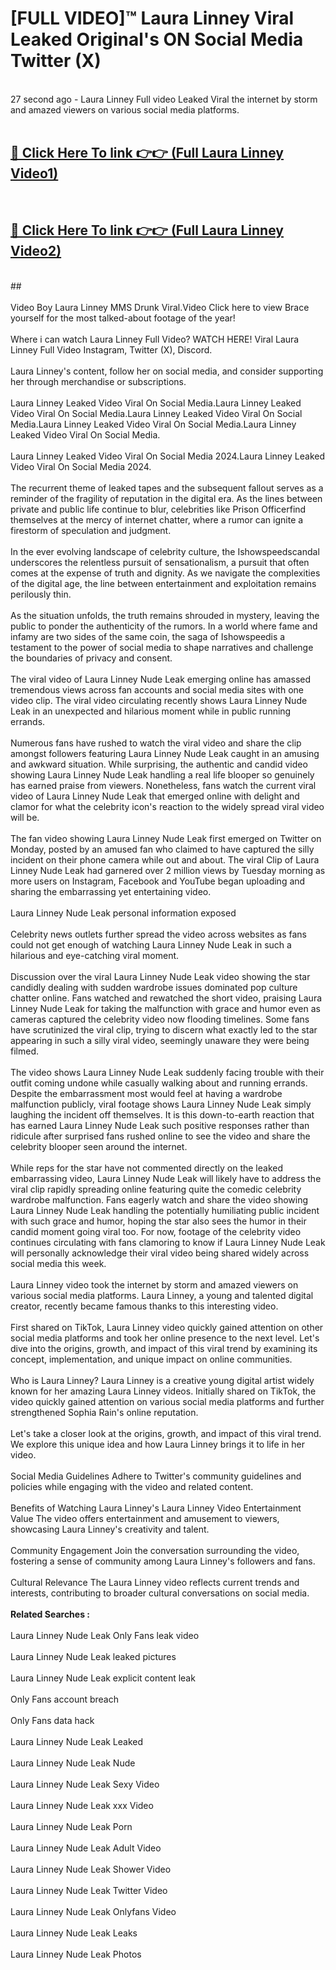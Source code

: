 # [FULL VIDEO]™ Laura Linney Viral Leaked Original's ON Social Media Twitter (X) <br>
<br>
27 second ago - Laura Linney Full video Leaked Viral the internet by storm and amazed viewers on various social media platforms.<br>

 <br>

##  <a href="https://play.123hd.live?title=Full Laura_Linney&ref=git">🔴 Click Here To link 👉👉 (Full Laura Linney Video1)</a><br>
  <br>

##  <a href="https://play.123hd.live?title=Full Laura_Linney&ref=git">🔴 Click Here To link 👉👉 (Full Laura Linney Video2)</a><br>
  <br>
  ##


  <br>

  <br>
Video Boy Laura Linney MMS Drunk Viral.Video Click here to view Brace yourself for the most talked-about footage of the year!
<br><br>
Where i can watch Laura Linney Full Video? WATCH HERE! Viral Laura Linney Full Video Instagram, Twitter (X), Discord.
<br><br>
Laura Linney's content, follow her on social media, and consider supporting her through merchandise or subscriptions.
<br><br>
Laura Linney Leaked Video Viral On Social Media.Laura Linney Leaked Video Viral On Social Media.Laura Linney Leaked Video Viral On Social Media.Laura Linney Leaked Video Viral On Social Media.Laura Linney Leaked Video Viral On Social Media.
<br><br>
Laura Linney Leaked Video Viral On Social Media 2024.Laura Linney Leaked Video Viral On Social Media 2024.
<br><br>
The recurrent theme of leaked tapes and the subsequent fallout serves as a reminder of the fragility of reputation in the digital era. As the lines between private and public life continue to blur, celebrities like Prison Officerfind themselves at the mercy of internet chatter, where a rumor can ignite a firestorm of speculation and judgment.
<br><br>
In the ever evolving landscape of celebrity culture, the Ishowspeedscandal underscores the relentless pursuit of sensationalism, a pursuit that often comes at the expense of truth and dignity. As we navigate the complexities of the digital age, the line between entertainment and exploitation remains perilously thin.
<br><br>
As the situation unfolds, the truth remains shrouded in mystery, leaving the public to ponder the authenticity of the rumors. In a world where fame and infamy are two sides of the same coin, the saga of Ishowspeedis a testament to the power of social media to shape narratives and challenge the boundaries of privacy and consent.
<br><br>
The viral video of Laura Linney Nude Leak emerging online has amassed tremendous views across fan accounts and social media sites with one video clip. The viral video circulating recently shows Laura Linney Nude Leak in an unexpected and hilarious moment while in public running errands.
<br><br>
Numerous fans have rushed to watch the viral video and share the clip amongst followers featuring Laura Linney Nude Leak caught in an amusing and awkward situation. While surprising, the authentic and candid video showing Laura Linney Nude Leak handling a real life blooper so genuinely has earned praise from viewers. Nonetheless, fans watch the current viral video of Laura Linney Nude Leak that emerged online with delight and clamor for what the celebrity icon's reaction to the widely spread viral video will be.
<br><br>
The fan video showing Laura Linney Nude Leak first emerged on Twitter on Monday, posted by an amused fan who claimed to have captured the silly incident on their phone camera while out and about. The viral Clip of Laura Linney Nude Leak had garnered over 2 million views by Tuesday morning as more users on Instagram, Facebook and YouTube began uploading and sharing the embarrassing yet entertaining video.
<br><br>
Laura Linney Nude Leak personal information exposed
<br><br>
Celebrity news outlets further spread the video across websites as fans could not get enough of watching Laura Linney Nude Leak in such a hilarious and eye-catching viral moment.
<br><br>
Discussion over the viral Laura Linney Nude Leak video showing the star candidly dealing with sudden wardrobe issues dominated pop culture chatter online. Fans watched and rewatched the short video, praising Laura Linney Nude Leak for taking the malfunction with grace and humor even as cameras captured the celebrity video now flooding timelines. Some fans have scrutinized the viral clip, trying to discern what exactly led to the star appearing in such a silly viral video, seemingly unaware they were being filmed.
<br><br>
The video shows Laura Linney Nude Leak suddenly facing trouble with their outfit coming undone while casually walking about and running errands. Despite the embarrassment most would feel at having a wardrobe malfunction publicly, viral footage shows Laura Linney Nude Leak simply laughing the incident off themselves. It is this down-to-earth reaction that has earned Laura Linney Nude Leak such positive responses rather than ridicule after surprised fans rushed online to see the video and share the celebrity blooper seen around the internet.
<br><br>
While reps for the star have not commented directly on the leaked embarrassing video, Laura Linney Nude Leak will likely have to address the viral clip rapidly spreading online featuring quite the comedic celebrity wardrobe malfunction. Fans eagerly watch and share the video showing Laura Linney Nude Leak handling the potentially humiliating public incident with such grace and humor, hoping the star also sees the humor in their candid moment going viral too. For now, footage of the celebrity video continues circulating with fans clamoring to know if Laura Linney Nude Leak will personally acknowledge their viral video being shared widely across social media this week.
<br><br>
Laura Linney video took the internet by storm and amazed viewers on various social media platforms. Laura Linney, a young and talented digital creator, recently became famous thanks to this interesting video.
<br><br>
First shared on TikTok, Laura Linney video quickly gained attention on other social media platforms and took her online presence to the next level. Let's dive into the origins, growth, and impact of this viral trend by examining its concept, implementation, and unique impact on online communities.
<br><br>
Who is Laura Linney? Laura Linney is a creative young digital artist widely known for her amazing Laura Linney videos. Initially shared on TikTok, the video quickly gained attention on various social media platforms and further strengthened Sophia Rain's online reputation.
<br><br>
Let's take a closer look at the origins, growth, and impact of this viral trend. We explore this unique idea and how Laura Linney brings it to life in her video.
<br><br>
Social Media Guidelines Adhere to Twitter's community guidelines and policies while engaging with the video and related content.
<br><br>
Benefits of Watching Laura Linney's Laura Linney Video Entertainment Value The video offers entertainment and amusement to viewers, showcasing Laura Linney's creativity and talent.
<br><br>
Community Engagement Join the conversation surrounding the video, fostering a sense of community among Laura Linney's followers and fans.
<br><br>
Cultural Relevance The Laura Linney video reflects current trends and interests, contributing to broader cultural conversations on social media.
<br><br>
<strong>Related Searches :</strong>
<br><br>
Laura Linney Nude Leak Only Fans leak video
<br><br>
Laura Linney Nude Leak leaked pictures
<br><br>
Laura Linney Nude Leak explicit content leak
<br><br>
Only Fans account breach
<br><br>
Only Fans data hack
<br><br>
Laura Linney Nude Leak Leaked
<br><br>
Laura Linney Nude Leak Nude
<br><br>
Laura Linney Nude Leak Sexy Video
<br><br>
Laura Linney Nude Leak xxx Video
<br><br>
Laura Linney Nude Leak Porn
<br><br>
Laura Linney Nude Leak Adult Video
<br><br>
Laura Linney Nude Leak Shower Video
<br><br>
Laura Linney Nude Leak Twitter Video
<br><br>
Laura Linney Nude Leak Onlyfans Video
<br><br>
Laura Linney Nude Leak Leaks
<br><br>
Laura Linney Nude Leak Photos